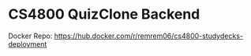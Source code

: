 # CS4800 QuizClone Backend

Docker Repo: https://hub.docker.com/r/remrem06/cs4800-studydecks-deployment

